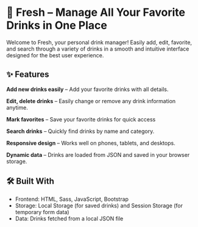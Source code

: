 # 🥤 Fresh – Manage All Your Favorite Drinks in One Place

Welcome to Fresh, your personal drink manager! Easily add, edit, favorite, and search through a variety of drinks in a smooth and intuitive interface designed for the best user experience.

## ✨ Features

**Add new drinks easily** – Add your favorite drinks with all details.

**Edit, delete drinks** – Easily change or remove any drink information anytime.

**Mark favorites** – Save your favorite drinks for quick access

**Search drinks** – Quickly find drinks by name and category.

**Responsive design** – Works well on phones, tablets, and desktops.

**Dynamic data** – Drinks are loaded from JSON and saved in your browser storage.

## 🛠️ Built With

- Frontend: HTML, Sass, JavaScript, Bootstrap  
- Storage: Local Storage (for saved drinks) and Session Storage (for temporary form data)  
- Data: Drinks fetched from a local JSON file  

